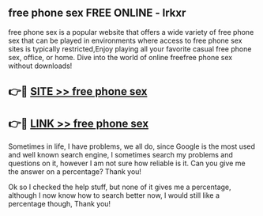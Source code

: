 ## free phone sex FREE ONLINE - lrkxr

free phone sex is a popular website that offers a wide variety of free phone sex that can be played in environments where access to free phone sex sites is typically restricted,Enjoy playing all your favorite casual free phone sex, office, or home. Dive into the world of online freefree phone sex without downloads!

## 👉🔴 [SITE >> free phone sex](http://news.freeplayer.one?title=free_phone_sex&ref=FRRE)

## 👉🔴 [LINK >> free phone sex](http://news.freeplayer.one?title=free_phone_sex&ref=FREE)

Sometimes in life, I have problems, we all do, since Google is the most used and well known search engine, I sometimes search my problems and questions on it, however I am not sure how reliable is it. Can you give me the answer on a percentage? Thank you!

Ok so I checked the help stuff, but none of it gives me a percentage, although I now know how to search better now, I would still like a percentage though, Thank you!
